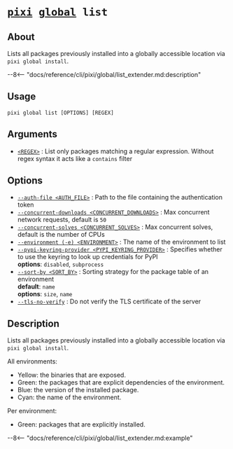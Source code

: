<!--- This file is autogenerated. Do not edit manually! -->
# <code>[pixi](../../pixi.md) [global](../global.md) list</code>

## About
Lists all packages previously installed into a globally accessible location via `pixi global install`.

--8<-- "docs/reference/cli/pixi/global/list_extender.md:description"

## Usage
```
pixi global list [OPTIONS] [REGEX]
```

## Arguments
- <a id="arg-<REGEX>" href="#arg-<REGEX>">`<REGEX>`</a>
:  List only packages matching a regular expression. Without regex syntax it acts like a `contains` filter

## Options
- <a id="arg---auth-file" href="#arg---auth-file">`--auth-file <AUTH_FILE>`</a>
:  Path to the file containing the authentication token
- <a id="arg---concurrent-downloads" href="#arg---concurrent-downloads">`--concurrent-downloads <CONCURRENT_DOWNLOADS>`</a>
:  Max concurrent network requests, default is `50`
- <a id="arg---concurrent-solves" href="#arg---concurrent-solves">`--concurrent-solves <CONCURRENT_SOLVES>`</a>
:  Max concurrent solves, default is the number of CPUs
- <a id="arg---environment" href="#arg---environment">`--environment (-e) <ENVIRONMENT>`</a>
:  The name of the environment to list
- <a id="arg---pypi-keyring-provider" href="#arg---pypi-keyring-provider">`--pypi-keyring-provider <PYPI_KEYRING_PROVIDER>`</a>
:  Specifies whether to use the keyring to look up credentials for PyPI
<br>**options**: `disabled`, `subprocess`
- <a id="arg---sort-by" href="#arg---sort-by">`--sort-by <SORT_BY>`</a>
:  Sorting strategy for the package table of an environment
<br>**default**: `name`
<br>**options**: `size`, `name`
- <a id="arg---tls-no-verify" href="#arg---tls-no-verify">`--tls-no-verify`</a>
:  Do not verify the TLS certificate of the server

## Description
Lists all packages previously installed into a globally accessible location via `pixi global install`.

All environments:

- Yellow: the binaries that are exposed.
- Green: the packages that are explicit dependencies of the environment.
- Blue: the version of the installed package.
- Cyan: the name of the environment.

Per environment:

- Green: packages that are explicitly installed.


--8<-- "docs/reference/cli/pixi/global/list_extender.md:example"
